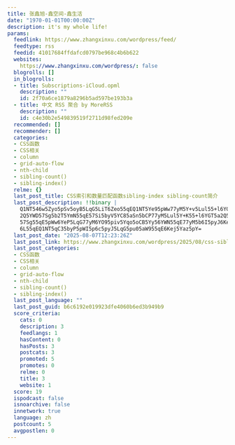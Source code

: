 ```yaml
---
title: 张鑫旭-鑫空间-鑫生活
date: "1970-01-01T00:00:00Z"
description: it's my whole life!
params:
  feedlink: https://www.zhangxinxu.com/wordpress/feed/
  feedtype: rss
  feedid: 41017684ffdafcd0797be968c4b6b622
  websites:
    https://www.zhangxinxu.com/wordpress/: false
  blogrolls: []
  in_blogrolls:
  - title: Subscriptions-iCloud.opml
    description: ""
    id: 2f70a6ce1879a8296b5ad597be193b3a
  - title: 中文 RSS 聚合 by MoreRSS
    description: ""
    id: c4e30b2e549839519f2711d98fed209e
  recommended: []
  recommender: []
  categories:
  - CSS函数
  - CSS相关
  - column
  - grid-auto-flow
  - nth-child
  - sibling-count()
  - sibling-index()
  relme: {}
  last_post_title: CSS索引和数量匹配函数sibling-index sibling-count简介
  last_post_description: !!binary |
    Q1NT546w5Zyo5pSv5oyB5LqG5LiT6Zeo55qEQ1NT5Ye95pWw77yM5Y+v5Lul55+l6YGT5a
    2Q5YWD57Sg5b2T5YmN55qE57Si5byV5YC85aSn5bCP77yM5Lul5Y+K55+l6YGT5a2Q5YWD
    57Sg55qE5pWw6YeP5LqG77yM6YO95piv5Yqo5oCB5Yy56YWN55qE77yM5b6I5pyJ6KeE5b
    6L55qEQ1NT5qC35byP5pWI5p6c5pyJ5LqG5pu05aW955qE6Kej5Yaz5pY=
  last_post_date: "2025-08-07T12:23:26Z"
  last_post_link: https://www.zhangxinxu.com/wordpress/2025/08/css-sibling-index-count/
  last_post_categories:
  - CSS函数
  - CSS相关
  - column
  - grid-auto-flow
  - nth-child
  - sibling-count()
  - sibling-index()
  last_post_language: ""
  last_post_guid: b6c6192e019923dfe4060b6ed3b949b9
  score_criteria:
    cats: 0
    description: 3
    feedlangs: 1
    hasContent: 0
    hasPosts: 3
    postcats: 3
    promoted: 5
    promotes: 0
    relme: 0
    title: 3
    website: 1
  score: 19
  ispodcast: false
  isnoarchive: false
  innetwork: true
  language: zh
  postcount: 5
  avgpostlen: 0
---
```

